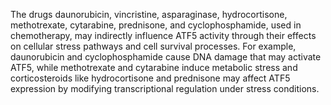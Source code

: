 The drugs daunorubicin, vincristine, asparaginase, hydrocortisone, methotrexate, cytarabine, prednisone, and cyclophosphamide, used in chemotherapy, may indirectly influence ATF5 activity through their effects on cellular stress pathways and cell survival processes. For example, daunorubicin and cyclophosphamide cause DNA damage that may activate ATF5, while methotrexate and cytarabine induce metabolic stress and corticosteroids like hydrocortisone and prednisone may affect ATF5 expression by modifying transcriptional regulation under stress conditions.